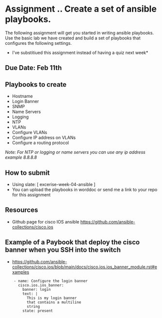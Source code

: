 # Assignment .. Create a set of ansible playbooks.
The following assignment will get you started in writing ansible playbooks. Use the basic lab we have created and build a set of playbooks that configures the following settings.

* I've substitiued this assignment instead of having a quiz next week*

## Due Date: <b> Feb 11th</b>
## Playbooks to create

- Hostname
- Login Banner
- SNMP
- Name Servers
- Logging
- NTP
- VLANs
- Configure VLANs 
- Configure IP address on VLANs 
- Configure a routing protocol

<i>Note: For NTP or logging or name servers you can use any ip address example 8.8.8.8</i>

## How to submit
- Using slate: [ excerise-week-04-ansible ]
- You can upload the playbooks in worddoc or send me a link to your repo for this assignment

## Resources
* Github page for cisco IOS ansible https://github.com/ansible-collections/cisco.ios 

## Example of a Paybook that deploy the cisco banner when you SSH into the switch
* https://github.com/ansible-collections/cisco.ios/blob/main/docs/cisco.ios.ios_banner_module.rst#examples

```
    - name: Configure the login banner
      cisco.ios.ios_banner:
        banner: login
        text: |
          This is my login banner
          that contains a multiline
          string
        state: present
```

